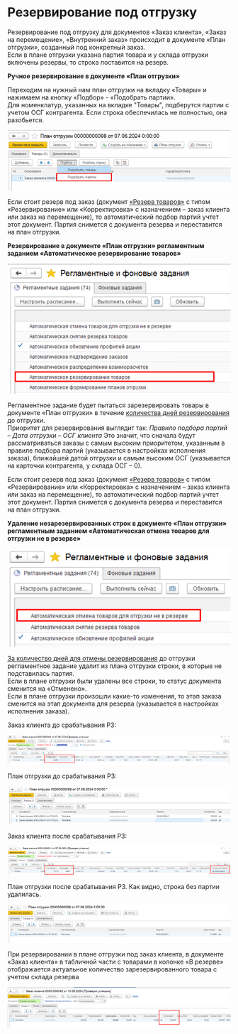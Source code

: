 # Резервирование под отгрузку

Резервирование под отгрузку для документов «Заказ клиента», «Заказ на перемещение», «Внутренний заказ» происходит в документе «План отгрузки», созданный под конкретный заказ.  
Если в плане отгрузки указана партия товара и у склада отгрузки включены резервы, то строка поставится на резерв.  

**Ручное резервирование в документе «План отгрузки»**  

Переходим на нужный нам план отгрузки на вкладку «Товары» и нажимаем на кнопку «Подбор» - «Подобрать партии».   
Для номенклатур, указанных на вкладке "Товары", подберутся партии с учетом ОСГ контрагента. 
Если строка обеспечилась не полностью, она разобьется.   

[![1][1]][1]

Если стоит резерв под заказ (документ [«Резерв товаров»](../DocReservation/PreReservation.md) с типом «Резервирование» или «Корректировка» с назначением – заказ клиента или заказ на перемещение), то автоматический подбор партий учтет этот документ. Партия снимется с документа резерва и переставится на план отгрузки.

**Резервирование в документе «План отгрузки» регламентным заданием «Автоматическое резервирование товаров»**

[![2][2]][2]

Регламентное задание будет пытаться зарезервировать товары в документе «План отгрузки» в течение [количества дней резервирования](../../../Reservation/ReservationSettings/OrderSettings.md) до отгрузки.  
Приоритет для резервирования выглядит так: 
    *Правило подбора партий – Дата отгрузки – ОСГ клиента*
Это значит, что сначала будут рассматриваться заказы с самым высоким приоритетом, указанным в правиле подбора партий (указывается в настройках исполнения заказа), ближайшей датой отгрузки и самым высоким ОСГ (указывается на карточки контрагента, у склада ОСГ – 0).

Если стоит резерв под заказ (документ [«Резерв товаров»](../DocReservation/PreReservation.md) с типом «Резервирование» или «Корректировка» с назначением – заказ клиента или заказ на перемещение), то автоматический подбор партий учтет этот документ. Партия снимется с документа резерва и переставится на план отгрузки.

**Удаление незарезервированных строк в документе «План отгрузки» регламентным заданием «Автоматическая отмена товаров для отгрузки не в резерве»**

[![3][3]][3]

[За количество дней для отмены резервирования](../../../Reservation/ReservationSettings/OrderSettings.md) до отгрузки регламентное задание удалит из плана отгрузки строки, в которые не подставилась партия.   
Если в плане отгрузки были удалены все строки, то статус документа сменится на «Отменено».  
Если в плане отгрузки произошли какие-то изменения, то этап заказа сменится на этап документа для резерва (указывается в настройках исполнения заказа). 

Заказ клиента до срабатывания РЗ: 

[![4][4]][4]

План отгрузки до срабатывания РЗ:

[![5][5]][5]

Заказ клиента после срабатывания РЗ:

[![6][6]][6]

План отгрузки после срабатывания РЗ. Как видно, строка без партии удалилась.

[![7][7]][7]

При резервировании в плане отгрузки под заказ клиента, в документе «Заказ клиента» в табличной части с товарами в колонке «В резерве» отображается актуальное количество зарезервированного товара с учетом склада резерва

[![8][8]][8]

[1]: 1.png
[2]: 2.png
[3]: 3.png
[4]: 4.png
[5]: 5.png
[6]: 6.png
[7]: 7.png
[8]: 8.png